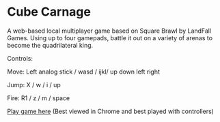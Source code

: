 Cube Carnage
========

A web-based local multiplayer game based on Square Brawl by LandFall Games.
Using up to four gamepads, battle it out on a variety of arenas to become the quadrilateral king.

Controls:

Move: Left analog stick / wasd / ijkl/ up down left right

Jump: X / w / i / up

Fire: R1 / z / m / space

[Play game here](http://cdn.rawgit.com/EncounterQ/Project1/master/game.html)
(Best viewed in Chrome and best played with controllers)
